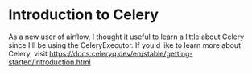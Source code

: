 # Introduction to Celery 

As a new user of airflow, I thought it useful to learn a little about Celery since I'll be using the CeleryExecutor. If you'd like to learn more about Celery, visit https://docs.celeryq.dev/en/stable/getting-started/introduction.html
